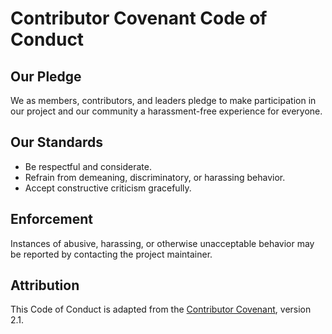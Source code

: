 # Contributor Covenant Code of Conduct

## Our Pledge

We as members, contributors, and leaders pledge to make participation in our project and our community a harassment-free experience for everyone.

## Our Standards

- Be respectful and considerate.
- Refrain from demeaning, discriminatory, or harassing behavior.
- Accept constructive criticism gracefully.

## Enforcement

Instances of abusive, harassing, or otherwise unacceptable behavior may be reported by contacting the project maintainer.

## Attribution

This Code of Conduct is adapted from the [Contributor Covenant](https://www.contributor-covenant.org/), version 2.1.